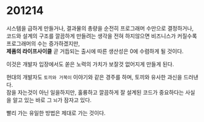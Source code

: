 # 201214

시스템을 급하게 만들거나, 결과물의 총량을 순전히 프로그래머 수만으로 결정하거나, 코드와 설계의 구조를 깔끔하게 만들려는 생각을 전혀 하지않으면 비즈니스가 커질수록 프로그래머의 수는 증가하겠지만,<br/>
**제품의 라이프사이클** 곧 거듭되는 출시에 따른 생산성은 0에 수렴하게 될 것이다.

이것은 개발자 입장에서도 쏟은 노력의 가치가 보잘것 없어지게 만들게 된다.

현대의 개발자도 `토끼와 거북이` 이야기와 같은 경주를 하며, 토끼와 유사한 과신을 드러낸다.<br/>
잠을 자는것이 아닌 일을하지만, 훌륭하고 깔끔하게 잘 설계된 코드가 중요하다는 사실을 알고 있는 바로 그 `뇌`가 잠자고 있다.

빨리 가는 유일한 방법은 제대로 가는 것이다.
